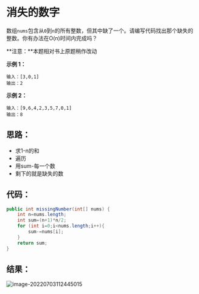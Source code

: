 # 消失的数字

​	数组`nums`包含从`0`到`n`的所有整数，但其中缺了一个。请编写代码找出那个缺失的整数。你有办法在O(n)时间内完成吗？

**注意：**本题相对书上原题稍作改动

<!--more-->

**示例 1：**

```
输入：[3,0,1]
输出：2
```

**示例 2：**

```
输入：[9,6,4,2,3,5,7,0,1]
输出：8
```

## 思路：

- 求1-n的和
- 遍历
- 用sum-每一个数
- 剩下的就是缺失的数

## 代码：

```java
public int missingNumber(int[] nums) {
    int n=nums.length;
    int sum=(n+1)*n/2;
    for (int i=0;i<nums.length;i++){
        sum-=nums[i];
    }
    return sum;
}
```

## 结果：

![image-20220703112445015](https://misteryliu.oss-cn-beijing.aliyuncs.com/imageimage-20220703112445015.png)